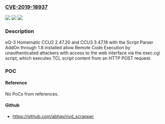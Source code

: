 ### [CVE-2019-18937](https://cve.mitre.org/cgi-bin/cvename.cgi?name=CVE-2019-18937)
![](https://img.shields.io/static/v1?label=Product&message=n%2Fa&color=blue)
![](https://img.shields.io/static/v1?label=Version&message=n%2Fa&color=blue)
![](https://img.shields.io/static/v1?label=Vulnerability&message=n%2Fa&color=brighgreen)

### Description

eQ-3 Homematic CCU2 2.47.20 and CCU3 3.47.18 with the Script Parser AddOn through 1.8 installed allow Remote Code Execution by unauthenticated attackers with access to the web interface via the exec.cgi script, which executes TCL script content from an HTTP POST request.

### POC

#### Reference
No PoCs from references.

#### Github
- https://github.com/abhav/nvd_scrapper

